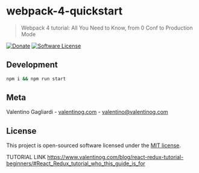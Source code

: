 # webpack-4-quickstart

> Webpack 4 tutorial: All You Need to Know, from 0 Conf to Production Mode

[![Donate](https://img.shields.io/badge/donate-patreon-orange.svg)](https://www.patreon.com/valentinogagliardi)
[![Software License](https://img.shields.io/badge/license-MIT-brightgreen.svg?style=flat)](LICENSE)

## Development

```bash
npm i && npm run start
```

## Meta

Valentino Gagliardi - [valentinog.com](https://www.valentinog.com) - valentino@valentinog.com

## License

This project is open-sourced software licensed under the [MIT license](http://opensource.org/licenses/MIT).

TUTORIAL LINK https://www.valentinog.com/blog/react-redux-tutorial-beginners/#React_Redux_tutorial_who_this_guide_is_for
